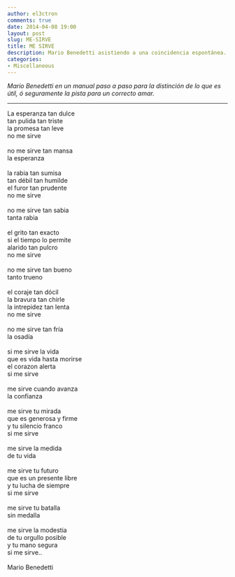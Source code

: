 ```yaml
---
author: el3ctron
comments: true
date: 2014-04-08 19:00
layout: post
slug: ME-SIRVE
title: ME SIRVE
description: Mario Benedetti asistiendo a una coincidencia espontánea.
categories:
- Miscellaneous
---
```


*Mario Benedetti en un manual paso a paso para la distinción de lo que es útil, ó seguramente la pista para un correcto amar.*

<!-- more -->
---
La esperanza tan dulce <br>
tan pulida tan triste <br>
la promesa tan leve <br>
no me sirve <br>
<br>
no me sirve tan mansa<br>
la esperanza<br>
<br>
la rabia tan sumisa<br>
tan débil tan humilde<br>
el furor tan prudente<br>
no me sirve<br>
<br>
no me sirve tan sabia<br>
tanta rabia<br>
<br>
el grito tan exacto<br>
si el tiempo lo permite<br>
alarido tan pulcro<br>
no me sirve<br>
<br>
no me sirve tan bueno<br>
tanto trueno<br>
<br>
el coraje tan dócil<br>
la bravura tan chirle<br>
la intrepidez tan lenta<br>
no me sirve<br>
<br>
no me sirve tan fría<br>
la osadía<br>
<br>
si me sirve la vida<br>
que es vida hasta morirse<br>
el corazon alerta<br>
si me sirve<br>
<br>
me sirve cuando avanza<br>
la confianza<br>
<br>
me sirve tu mirada<br>
que es generosa y firme<br>
y tu silencio franco<br>
si me sirve<br>
<br>
me sirve la medida<br>
de tu vida<br>
<br>
me sirve tu futuro<br>
que es un presente libre<br>
y tu lucha de siempre<br>
si me sirve<br>
<br>
me sirve tu batalla<br>
sin medalla<br>
<br>
me sirve la modestia<br>
de tu orgullo posible<br>
y tu mano segura<br>
si me sirve..<br>
<br>
Mario Benedetti
